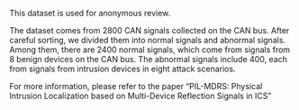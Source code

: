 This dataset is used for anonymous review. 

The dataset comes from 2800 CAN signals collected on the CAN bus. After careful sorting, we divided them into normal signals and abnormal signals. Among them, there are 2400 normal signals, which come from signals from 8 benign devices on the CAN bus. The abnormal signals include 400, each from signals from intrusion devices in eight attack scenarios.

For more information, please refer to the paper “PIL-MDRS: Physical Intrusion Localization based on Multi-Device Reflection Signals in ICS”
